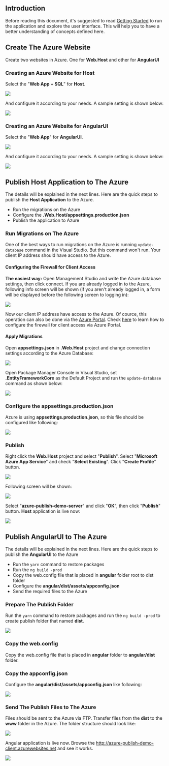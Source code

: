 ## Introduction

Before reading this document, it's suggested to read [Getting Started](https://aspnetzero.com/Documents/Getting-Started-Angular) to run the application and explore the user interface. This will help you to have a better understanding of concepts defined here.

## Create The Azure Website

Create two websites in Azure.  One for **Web.Host** and other for **AngularUI**

### Creating an Azure Website for Host

Select the "**Web App + SQL**" for **Host**. 

<img src="images/azure-publish-angular-create-azure-host-website.png">

And configure it according to your needs. A sample setting is shown below:

<img src="images/azure-publish-angular-create-azure-host-website-configuration.png">

### Creating an Azure Website for AngularUI

Select the "**Web App**" for **AngularUI**.

<img src="images/azure-publish-angular-create-azure-angular-website.png">

And configure it according to your needs. A sample setting is shown below:

<img src="images/azure-publish-angular-create-azure-angular-website-configuration.png">

## Publish Host Application to The Azure

The details will be explained in the next lines. Here are the quick steps to publish the **Host Application** to the Azure.

- Run the migrations on the Azure
- Configure the **.Web.Host/appsettings.production.json**
- Publish the application to Azure

### Run Migrations on The Azure

One of the best ways to run migrations on the Azure is running `update-database` command in the Visual Studio. 
But this command won't run. Your client IP address should have access to the Azure. 

#### Configuring the Firewall for Client Access 

**The easiest way:** Open Management Studio and write the Azure database settings, then click connect. 
If you are already logged in to the Azure, following info screen will be shown (if you aren't already logged in, a form will be displayed before the following screen to logging in):

<img src="images/azure-publish-angular-allow-ip-to-azure.png">

Now our client IP address have access to the Azure. Of cource, this operation can also be done via the [Azure Portal](https://portal.azure.com). Check [here](https://docs.microsoft.com/en-us/azure/sql-database/sql-database-firewall-configure) to learn how to configure the firewall for client access via Azure Portal.

#### Apply Migrations

Open **appsettings.json** in **.Web.Host** project and change connection settings according to the Azure Database:

<img src="images/azure-publish-angular-connection-string.png">

Open Package Manager Console in Visual Studio, set **.EntityFrameworkCore** as the Default Project and run the `update-database` command as shown below:

<img src="images/azure-publish-angular-update-database.png">

### Configure the appsettings.production.json

Azure is using **appsettings.production.json**, so this file should be configured like following:

<img src="images/azure-publish-angular-appsttings-production.png">

### Publish

Right click the **Web.Host** project and select "**Publish**". Select "**Microsoft Azure App Service**" and check "**Select Existing**". Click "**Create Profile**" button.

<img src="images/azure-publish-angular-new-publish-profile.png">

Following screen will be shown:

<img src="images/azure-publish-angular-select-azure-website.png">

Select "**azure-publish-demo-server**" and click "**OK**", then click "**Publish**" button. **Host** application is live now:

<img src="images/azure-publish-angular-swagger-ui.png">

## Publish AngularUI to The Azure

The details will be explained in the next lines. Here are the quick steps to publish the **AngularUI** to the Azure

- Run the `yarn` command to restore packages
- Run the `ng build -prod`
- Copy the web.config file that is placed in **angular** folder root to dist folder
- Configure the **angular/dist/assets/appconfig.json**
- Send the required files to the Azure

### Prepare The Publish Folder

Run the `yarn` command to restore packages and run the `ng build -prod` to create publish folder that named **dist**.

<img src="images/azure-publish-angular-publish-angular.png">

### Copy the web.config

Copy the web.config file that is placed in **angular** folder to **angular/dist** folder.

### Copy the appconfig.json

Configure the **angular/dist/assets/appconfig.json** like following:

<img src="images/azure-publish-angular-appconfig.png">

### Send The Publish Files to The Azure

Files should be sent to the Azure via FTP. Transfer files from the **dist** to the **www** folder in the Azure. The folder structure should look like:

<img src="images/azure-publish-angular-filezilla.png">

Angular application is live now. Browse the http://azure-publish-demo-client.azurewebsites.net and see it works.

<img src="images/azure-publish-angular-angular-ui.png">

